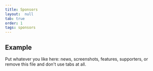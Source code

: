 ```yaml
---
title: Sponsors
layout:  null
tab: true
order: 1
tags: sponsors
---
```


## Example

Put whatever you like here: news, screenshots, features, supporters, or remove this file and don't use tabs at all.